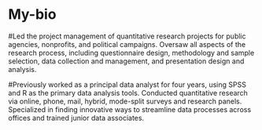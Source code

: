 # My-bio 

#Led the project management of quantitative research projects for public agencies, nonprofits, and political campaigns. Oversaw all aspects of the research process, including questionnaire design, methodology and sample selection, data collection and management, and presentation design and analysis.

#Previously worked as a principal data analyst for four years, using SPSS and R as the primary data analysis tools. Conducted quantitative research via online, phone, mail, hybrid, mode-split surveys and research panels. Specialized in finding innovative ways to streamline data processes across offices and trained junior data associates.

